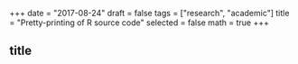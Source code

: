 +++
date = "2017-08-24"
draft = false
tags = ["research", "academic"]
title = "Pretty-printing of R source code"
selected = false
math = true
+++

## title